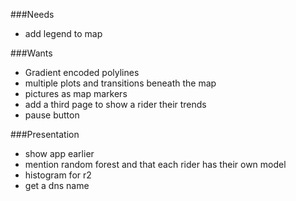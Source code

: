 ###Needs
* add legend to map


###Wants
* Gradient encoded polylines
* multiple plots and transitions beneath the map
* pictures as map markers
* add a third page to show a rider their trends
* pause button


###Presentation
* show app earlier
* mention random forest and that each rider has their own model
* histogram for r2
* get a dns name

